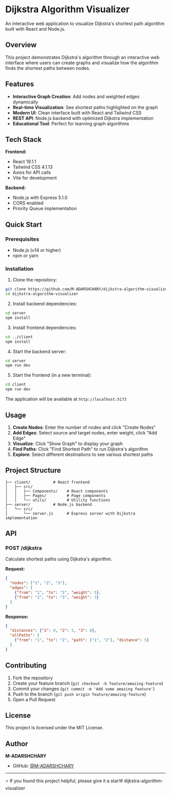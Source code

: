 # Dijkstra Algorithm Visualizer

An interactive web application to visualize Dijkstra's shortest path algorithm built with React and Node.js.

## Overview

This project demonstrates Dijkstra's algorithm through an interactive web interface where users can create graphs and visualize how the algorithm finds the shortest paths between nodes.

## Features

- **Interactive Graph Creation**: Add nodes and weighted edges dynamically
- **Real-time Visualization**: See shortest paths highlighted on the graph
- **Modern UI**: Clean interface built with React and Tailwind CSS
- **REST API**: Node.js backend with optimized Dijkstra implementation
- **Educational Tool**: Perfect for learning graph algorithms

## Tech Stack

**Frontend:**
- React 19.1.1
- Tailwind CSS 4.1.13
- Axios for API calls
- Vite for development

**Backend:**
- Node.js with Express 5.1.0
- CORS enabled
- Priority Queue implementation

## Quick Start

### Prerequisites
- Node.js (v14 or higher)
- npm or yarn

### Installation

1. Clone the repository:
```bash
git clone https://github.com/M-ADARSHCHARY/dijkstra-algorithm-visualizer.git
cd dijkstra-algorithm-visualizer
```

2. Install backend dependencies:
```bash
cd server
npm install
```

3. Install frontend dependencies:
```bash
cd ../client
npm install
```

4. Start the backend server:
```bash
cd server
npm run dev
```

5. Start the frontend (in a new terminal):
```bash
cd client
npm run dev
```

The application will be available at `http://localhost:5173`

## Usage

1. **Create Nodes**: Enter the number of nodes and click "Create Nodes"
2. **Add Edges**: Select source and target nodes, enter weight, click "Add Edge"
3. **Visualize**: Click "Show Graph" to display your graph
4. **Find Paths**: Click "Find Shortest Path" to run Dijkstra's algorithm
5. **Explore**: Select different destinations to see various shortest paths

## Project Structure

```
├── client/          # React frontend
│   ├── src/
│   │   ├── Components/    # React components
│   │   ├── Pages/         # Page components
│   │   └── utils/         # Utility functions
├── server/          # Node.js backend
│   └── src/
│       └── server.js      # Express server with Dijkstra implementation
```

## API

### POST /dijkstra

Calculate shortest paths using Dijkstra's algorithm.

**Request:**
```json
{
  "nodes": ["1", "2", "3"],
  "edges": [
    {"from": "1", "to": "2", "weight": 5},
    {"from": "2", "to": "3", "weight": 3}
  ]
}
```

**Response:**
```json
{
  "distances": {"1": 0, "2": 5, "3": 8},
  "allPaths": [
    {"from": "1", "to": "2", "path": ["1", "2"], "distance": 5}
  ]
}
```

## Contributing

1. Fork the repository
2. Create your feature branch (`git checkout -b feature/amazing-feature`)
3. Commit your changes (`git commit -m 'Add some amazing feature'`)
4. Push to the branch (`git push origin feature/amazing-feature`)
5. Open a Pull Request

## License

This project is licensed under the MIT License.

## Author

**M-ADARSHCHARY**
- GitHub: [@M-ADARSHCHARY](https://github.com/M-ADARSHCHARY)

---

⭐ If you found this project helpful, please give it a star!#   d i j k s t r a - a l g o r i t h m - v i s u a l i z e r 
 

 
